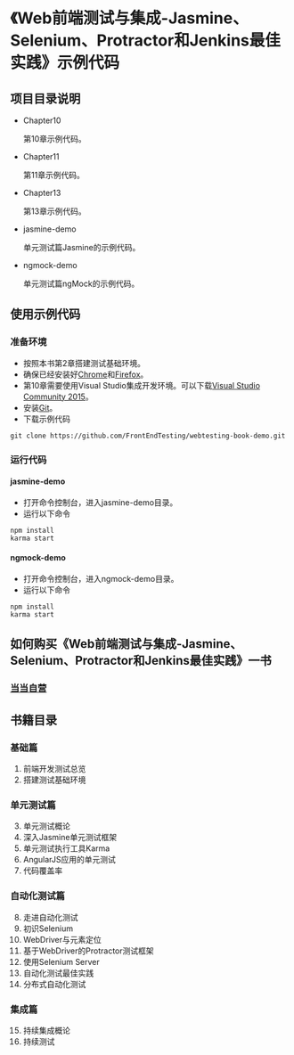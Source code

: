 # 《Web前端测试与集成-Jasmine、Selenium、Protractor和Jenkins最佳实践》示例代码


## 项目目录说明
* Chapter10

    第10章示例代码。
* Chapter11

    第11章示例代码。
* Chapter13

    第13章示例代码。
* jasmine-demo

    单元测试篇Jasmine的示例代码。
* ngmock-demo

    单元测试篇ngMock的示例代码。
## 使用示例代码
### 准备环境
* 按照本书第2章搭建测试基础环境。
* 确保已经安装好[Chrome](https://www.google.com/chrome/browser/desktop/index.html)和[Firefox](https://www.mozilla.org/en-US/firefox/)。
* 第10章需要使用Visual Studio集成开发环境。可以下载[Visual Studio Community 2015](https://www.visualstudio.com/vs/older-downloads/)。
* 安装[Git](https://git-scm.com/downloads)。
* 下载示例代码
```
git clone https://github.com/FrontEndTesting/webtesting-book-demo.git
```
### 运行代码
#### jasmine-demo
* 打开命令控制台，进入jasmine-demo目录。
* 运行以下命令
```
npm install
karma start
```
#### ngmock-demo
* 打开命令控制台，进入ngmock-demo目录。
* 运行以下命令
```
npm install
karma start
```

## 如何购买《Web前端测试与集成-Jasmine、Selenium、Protractor和Jenkins最佳实践》一书
### [当当自营](http://product.dangdang.com/25138507.html)

## 书籍目录
### 基础篇
1. 前端开发测试总览
2. 搭建测试基础环境
### 单元测试篇
3. 单元测试概论
4. 深入Jasmine单元测试框架
5. 单元测试执行工具Karma
6. AngularJS应用的单元测试
7. 代码覆盖率
### 自动化测试篇
8. 走进自动化测试
9. 初识Selenium
10. WebDriver与元素定位
11. 基于WebDriver的Protractor测试框架
12. 使用Selenium Server
13. 自动化测试最佳实践
14. 分布式自动化测试
### 集成篇
15. 持续集成概论
16. 持续测试

